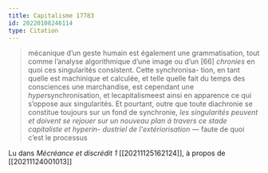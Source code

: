 ```yaml
---
title: Capitalisme 17783
id: 20220108246114
type: Citation
---
```


> mécanique d’un geste humain est également une grammatisation, tout comme l’analyse algorithmique d’une image ou d’un [66] *chronies* en quoi ces singularités consistent. Cette synchronisa- tion, en tant quelle est machinique et calculée, et telle quelle fait du temps des consciences une marchandise, est cependant une *hyper*synchronisation, et lecapitalismeest ainsi en apparence ce qui s’oppose aux singularités. Et pourtant, outre que toute diachronie se constitue toujours sur un fond de synchronie, *les singularités peuvent et doivent se rejouer sur un nouveau plan à travers ce stade capitaliste et hyperin- dustriel de l'extériorisation* — faute de quoi c’est le processus

Lu dans *Mécréance et discrédit 1* [[20211125162124]], à propos de [[20211124001013]]